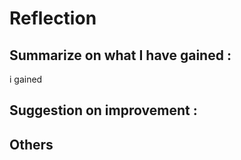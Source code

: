 # Reflection 
## Summarize on what I have gained :
i gained 

## Suggestion on improvement :

## Others
